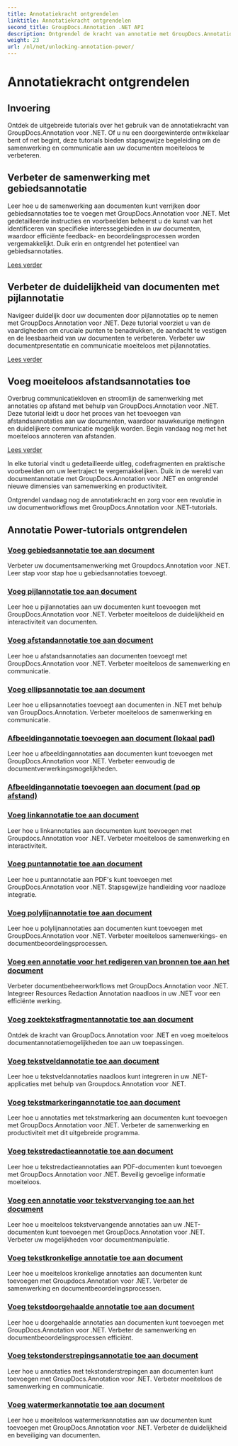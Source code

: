 ```yaml
---
title: Annotatiekracht ontgrendelen
linktitle: Annotatiekracht ontgrendelen
second_title: GroupDocs.Annotation .NET API
description: Ontgrendel de kracht van annotatie met GroupDocs.Annotation voor .NET-tutorials. Leer stap voor stap verschillende annotaties toevoegen en verbeter moeiteloos de samenwerking.
weight: 23
url: /nl/net/unlocking-annotation-power/
---
```


# Annotatiekracht ontgrendelen

## Invoering

Ontdek de uitgebreide tutorials over het gebruik van de annotatiekracht van GroupDocs.Annotation voor .NET. Of u nu een doorgewinterde ontwikkelaar bent of net begint, deze tutorials bieden stapsgewijze begeleiding om de samenwerking en communicatie aan uw documenten moeiteloos te verbeteren.

## Verbeter de samenwerking met gebiedsannotatie

Leer hoe u de samenwerking aan documenten kunt verrijken door gebiedsannotaties toe te voegen met GroupDocs.Annotation voor .NET. Met gedetailleerde instructies en voorbeelden beheerst u de kunst van het identificeren van specifieke interessegebieden in uw documenten, waardoor efficiënte feedback- en beoordelingsprocessen worden vergemakkelijkt. Duik erin en ontgrendel het potentieel van gebiedsannotaties.

[Lees verder](./add-area-annotation/)

## Verbeter de duidelijkheid van documenten met pijlannotatie

Navigeer duidelijk door uw documenten door pijlannotaties op te nemen met GroupDocs.Annotation voor .NET. Deze tutorial voorziet u van de vaardigheden om cruciale punten te benadrukken, de aandacht te vestigen en de leesbaarheid van uw documenten te verbeteren. Verbeter uw documentpresentatie en communicatie moeiteloos met pijlannotaties.

[Lees verder](./add-arrow-annotation/)

## Voeg moeiteloos afstandsannotaties toe

Overbrug communicatiekloven en stroomlijn de samenwerking met annotaties op afstand met behulp van GroupDocs.Annotation voor .NET. Deze tutorial leidt u door het proces van het toevoegen van afstandsannotaties aan uw documenten, waardoor nauwkeurige metingen en duidelijkere communicatie mogelijk worden. Begin vandaag nog met het moeiteloos annoteren van afstanden.

[Lees verder](./add-distance-annotation/)

In elke tutorial vindt u gedetailleerde uitleg, codefragmenten en praktische voorbeelden om uw leertraject te vergemakkelijken. Duik in de wereld van documentannotatie met GroupDocs.Annotation voor .NET en ontgrendel nieuwe dimensies van samenwerking en productiviteit.

Ontgrendel vandaag nog de annotatiekracht en zorg voor een revolutie in uw documentworkflows met GroupDocs.Annotation voor .NET-tutorials.

## Annotatie Power-tutorials ontgrendelen
### [Voeg gebiedsannotatie toe aan document](./add-area-annotation/)
Verbeter uw documentsamenwerking met Groupdocs.Annotation voor .NET. Leer stap voor stap hoe u gebiedsannotaties toevoegt.
### [Voeg pijlannotatie toe aan document](./add-arrow-annotation/)
Leer hoe u pijlannotaties aan uw documenten kunt toevoegen met GroupDocs.Annotation voor .NET. Verbeter moeiteloos de duidelijkheid en interactiviteit van documenten.
### [Voeg afstandannotatie toe aan document](./add-distance-annotation/)
Leer hoe u afstandsannotaties aan documenten toevoegt met GroupDocs.Annotation voor .NET. Verbeter moeiteloos de samenwerking en communicatie.
### [Voeg ellipsannotatie toe aan document](./add-ellipse-annotation/)
Leer hoe u ellipsannotaties toevoegt aan documenten in .NET met behulp van GroupDocs.Annotation. Verbeter moeiteloos de samenwerking en communicatie.
### [Afbeeldingannotatie toevoegen aan document (lokaal pad)](./add-image-annotation-local-path/)
Leer hoe u afbeeldingannotaties aan documenten kunt toevoegen met GroupDocs.Annotation voor .NET. Verbeter eenvoudig de documentverwerkingsmogelijkheden.
### [Afbeeldingannotatie toevoegen aan document (pad op afstand)](./add-image-annotation-remote-path/)
### [Voeg linkannotatie toe aan document](./add-link-annotation/)
Leer hoe u linkannotaties aan documenten kunt toevoegen met Groupdocs.Annotation voor .NET. Verbeter moeiteloos de samenwerking en interactiviteit.
### [Voeg puntannotatie toe aan document](./add-point-annotation/)
Leer hoe u puntannotatie aan PDF's kunt toevoegen met GroupDocs.Annotation voor .NET. Stapsgewijze handleiding voor naadloze integratie.
### [Voeg polylijnannotatie toe aan document](./add-polyline-annotation/)
Leer hoe u polylijnannotaties aan documenten kunt toevoegen met GroupDocs.Annotation voor .NET. Verbeter moeiteloos samenwerkings- en documentbeoordelingsprocessen.
### [Voeg een annotatie voor het redigeren van bronnen toe aan het document](./add-resources-redaction-annotation/)
Verbeter documentbeheerworkflows met GroupDocs.Annotation voor .NET. Integreer Resources Redaction Annotation naadloos in uw .NET voor een efficiënte werking.
### [Voeg zoektekstfragmentannotatie toe aan document](./add-search-text-fragment-annotation/)
Ontdek de kracht van GroupDocs.Annotation voor .NET en voeg moeiteloos documentannotatiemogelijkheden toe aan uw toepassingen.
### [Voeg tekstveldannotatie toe aan document](./add-text-field-annotation/)
Leer hoe u tekstveldannotaties naadloos kunt integreren in uw .NET-applicaties met behulp van Groupdocs.Annotation voor .NET.
### [Voeg tekstmarkeringannotatie toe aan document](./add-text-highlight-annotation/)
Leer hoe u annotaties met tekstmarkering aan documenten kunt toevoegen met GroupDocs.Annotation voor .NET. Verbeter de samenwerking en productiviteit met dit uitgebreide programma.
### [Voeg tekstredactieannotatie toe aan document](./add-text-redaction-annotation/)
Leer hoe u tekstredactieannotaties aan PDF-documenten kunt toevoegen met GroupDocs.Annotation voor .NET. Beveilig gevoelige informatie moeiteloos.
### [Voeg een annotatie voor tekstvervanging toe aan het document](./add-text-replacement-annotation/)
Leer hoe u moeiteloos tekstvervangende annotaties aan uw .NET-documenten kunt toevoegen met GroupDocs.Annotation voor .NET. Verbeter uw mogelijkheden voor documentmanipulatie.
### [Voeg tekstkronkelige annotatie toe aan document](./add-text-squiggly-annotation/)
Leer hoe u moeiteloos kronkelige annotaties aan documenten kunt toevoegen met Groupdocs.Annotation voor .NET. Verbeter de samenwerking en documentbeoordelingsprocessen.
### [Voeg tekstdoorgehaalde annotatie toe aan document](./add-text-strikeout-annotation/)
Leer hoe u doorgehaalde annotaties aan documenten kunt toevoegen met GroupDocs.Annotation voor .NET. Verbeter de samenwerking en documentbeoordelingsprocessen efficiënt.
### [Voeg tekstonderstrepingsannotatie toe aan document](./add-text-underline-annotation/)
Leer hoe u annotaties met tekstonderstrepingen aan documenten kunt toevoegen met GroupDocs.Annotation voor .NET. Verbeter moeiteloos de samenwerking en communicatie.
### [Voeg watermerkannotatie toe aan document](./add-watermark-annotation/)
Leer hoe u moeiteloos watermerkannotaties aan uw documenten kunt toevoegen met GroupDocs.Annotation voor .NET. Verbeter de duidelijkheid en beveiliging van documenten.